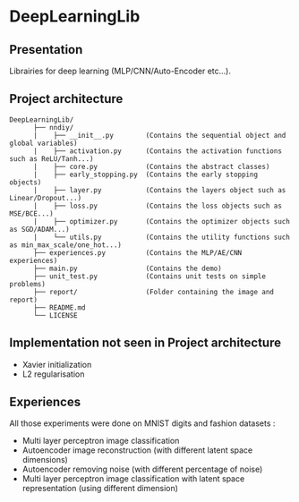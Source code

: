 # DeepLearningLib

## Presentation

Librairies for deep learning (MLP/CNN/Auto-Encoder etc...).

## Project architecture

<pre><code>DeepLearningLib/
      ├── nndiy/                   
      |    ├── __init__.py        (Contains the sequential object and global variables)
      |    ├── activation.py      (Contains the activation functions such as ReLU/Tanh...)
      |    ├── core.py            (Contains the abstract classes)
      |    ├── early_stopping.py  (Contains the early stopping objects)
      |    ├── layer.py           (Contains the layers object such as Linear/Dropout...)
      |    ├── loss.py            (Contains the loss objects such as MSE/BCE...)
      |    ├── optimizer.py       (Contains the optimizer objects such as SGD/ADAM...)
      |    └── utils.py           (Contains the utility functions such as min_max_scale/one_hot...)
      ├── experiences.py          (Contains the MLP/AE/CNN experiences)
      ├── main.py                 (Contains the demo)
      ├── unit_test.py            (Contains unit tests on simple problems) 
      ├── report/                 (Folder containing the image and report)	
      ├── README.md		          
      └── LICENSE  
</pre></code>

## Implementation not seen in Project architecture

- Xavier initialization
- L2 regularisation

## Experiences

All those experiments were done on MNIST digits and fashion datasets :
- Multi layer perceptron image classification
- Autoencoder image reconstruction (with different latent space dimensions)
- Autoencoder removing noise (with different percentage of noise)
- Multi layer perceptron image classification with latent space representation (using different dimension)
